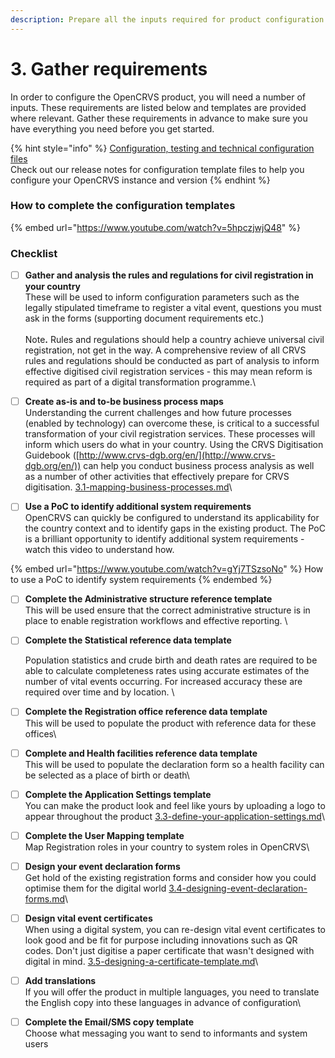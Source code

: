 ```yaml
---
description: Prepare all the inputs required for product configuration.
---
```


# 3. Gather requirements

In order to configure the OpenCRVS product, you will need a number of inputs. These requirements are listed below and templates are provided where relevant. Gather these requirements in advance to make sure you have everything you need before you get started.

{% hint style="info" %}
[Configuration, testing and technical configuration files](../../general/releases/v1.7-release-notes.md)\
Check out our release notes for configuration template files to help you configure your OpenCRVS instance and version
{% endhint %}

### How to complete the configuration templates

{% embed url="https://www.youtube.com/watch?v=5hpczjwjQ48" %}

### Checklist

* [ ] **Gather and analysis the rules and regulations for civil registration in your country**\
  These will be used to inform configuration parameters such as the legally stipulated timeframe to register a vital event, questions you must ask in the forms (supporting document requirements etc.) \
  \
  Not&#x65;**.** Rules and regulations should help a country achieve universal civil registration, not get in the way. A comprehensive review of all CRVS rules and regulations should be conducted as part of analysis to inform effective digitised civil registration services - this may mean reform is required as part of a digital transformation programme.\

* [ ] **Create as-is and to-be business process maps**\
  Understanding the current challenges and how future processes (enabled by technology) can overcome these, is critical to a successful transformation of your civil registration services. These processes will inform which users do what in your country.  Using the CRVS Digitisation Guidebook ([http://www.crvs-dgb.org/en/](http://www.crvs-dgb.org/en/)) can help you conduct business process analysis as well as a number of other activities that effectively prepare for CRVS digitisation. [3.1-mapping-business-processes.md](3.1-mapping-business-processes.md "mention")\

* [ ] **Use a PoC to identify additional system requirements**\
  OpenCRVS can quickly be configured to understand its applicability for the country context and to identify gaps in the existing product. The PoC is a brilliant opportunity to identify additional system requirements - watch this video to understand how.

{% embed url="https://www.youtube.com/watch?v=gYj7TSzsoNo" %}
How to use a PoC to identify system requirements
{% endembed %}

* [ ] **Complete the Administrative structure reference template**\
  This will be used ensure that the correct administrative structure is in place to enable registration workflows and effective reporting. \

*   [ ] **Complete the Statistical reference data template**

    Population statistics and crude birth and death rates are required to be able to calculate completeness rates using accurate estimates of the number of vital events occurring. For increased accuracy these are required over time and by location. \

* [ ] **Complete the Registration office reference data template**\
  This will be used to populate the product with reference data for these offices\

* [ ] **Complete and Health facilities reference data template**\
  This will be used to populate the declaration form so a health facility can be selected as a place of birth or death\

* [ ] **Complete the Application Settings template**\
  You can make the product look and feel like yours by uploading a logo to appear throughout the product [3.3-define-your-application-settings.md](3.3-define-your-application-settings.md "mention")\

* [ ] **Complete the User Mapping template**\
  Map Registration roles in your country to system roles in OpenCRVS\

* [ ] **Design your event declaration forms**\
  Get hold of the existing registration forms and consider how you could optimise them for the digital world [3.4-designing-event-declaration-forms.md](3.4-designing-event-declaration-forms.md "mention")\

* [ ] **Design vital event certificates**\
  When using a digital system, you can re-design vital event certificates to look good and be fit for purpose including innovations such as QR codes. Don't just digitise a paper certificate that wasn't designed with digital in mind. [3.5-designing-a-certificate-template.md](3.5-designing-a-certificate-template.md "mention")\

* [ ] **Add translations**\
  If you will offer the product in multiple languages, you need to translate the English copy into these languages in advance of configuration\

* [ ] **Complete the Email/SMS copy template**\
  Choose what messaging you want to send to informants and system users






